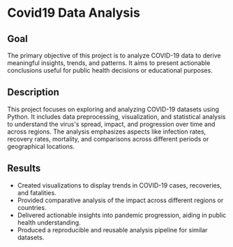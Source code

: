 # Covid19 Data Analysis
## Goal
The primary objective of this project is to analyze COVID-19 data to derive meaningful insights, trends, and patterns. It aims to present actionable conclusions useful for public health decisions or educational purposes.
## Description
This project focuses on exploring and analyzing COVID-19 datasets using Python. It includes data preprocessing, visualization, and statistical analysis to understand the virus's spread, impact, and progression over time and across regions. The analysis emphasizes aspects like infection rates, recovery rates, mortality, and comparisons across different periods or geographical locations.
## Results
- Created visualizations to display trends in COVID-19 cases, recoveries, and fatalities.
- Provided comparative analysis of the impact across different regions or countries.
- Delivered actionable insights into pandemic progression, aiding in public health understanding.
- Produced a reproducible and reusable analysis pipeline for similar datasets.

